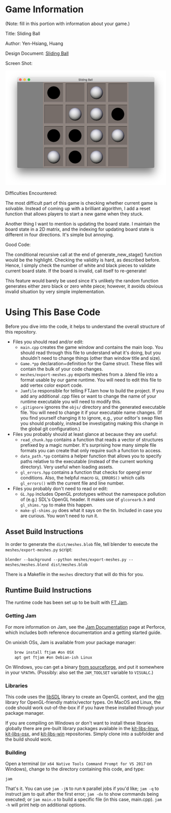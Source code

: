 # Game Information
(Note: fill in this portion with information about your game.)

Title: Sliding Ball

Author: Yen-Hsiang, Huang

Design Document: [Sliding Ball](http://graphics.cs.cmu.edu/courses/15-466-f18/game0-designs/guanghay/)

Screen Shot:

![Screen Shot](screenshot.png)

Difficulties Encountered:

The most difficult part of this game is checking whether current game is solvable. Instead of coming up with a brilliant algorithm, I add a reset function that allows players to start a new game when they stuck.

Another thing I want to mention is updating the board state. I maintain the board state in a 2D matrix, and the indexing for updating board state is different in four directions. It's simple but annoying.

Good Code:

The conditional recursive call at the end of generate_new_stage() function would be the highlight. Checking the validity is hard, as described before. Hence, I simply check the number of white and black pieces to validate current board state. If the board is invalid, call itself to re-generate!

This feature would barely be used since it's unlikely the random function generates either zero black or zero white piece; however, it avoids obvious invalid situation by very simple implementation.

# Using This Base Code

Before you dive into the code, it helps to understand the overall structure of this repository.
- Files you should read and/or edit:
    - ```main.cpp``` creates the game window and contains the main loop. You should read through this file to understand what it's doing, but you shouldn't need to change things (other than window title and size).
    - ```Game.*pp``` declaration+definition for the Game struct. These files will contain the bulk of your code changes.
    - ```meshes/export-meshes.py``` exports meshes from a .blend file into a format usable by our game runtime. You will need to edit this file to add vertex color export code.
    - ```Jamfile``` responsible for telling FTJam how to build the project. If you add any additional .cpp files or want to change the name of your runtime executable you will need to modify this.
    - ```.gitignore``` ignores the ```objs/``` directory and the generated executable file. You will need to change it if your executable name changes. (If you find yourself changing it to ignore, e.g., your editor's swap files you should probably, instead be investigating making this change in the global git configuration.)
- Files you probably should at least glance at because they are useful:
    - ```read_chunk.hpp``` contains a function that reads a vector of structures prefixed by a magic number. It's surprising how many simple file formats you can create that only require such a function to access.
    - ```data_path.*pp``` contains a helper function that allows you to specify paths relative to the executable (instead of the current working directory). Very useful when loading assets.
	- ```gl_errors.hpp``` contains a function that checks for opengl error conditions. Also, the helpful macro ```GL_ERRORS()``` which calls ```gl_errors()``` with the current file and line number.
- Files you probably don't need to read or edit:
    - ```GL.hpp``` includes OpenGL prototypes without the namespace pollution of (e.g.) SDL's OpenGL header. It makes use of ```glcorearb.h``` and ```gl_shims.*pp``` to make this happen.
    - ```make-gl-shims.py``` does what it says on the tin. Included in case you are curious. You won't need to run it.

## Asset Build Instructions

In order to generate the ```dist/meshes.blob``` file, tell blender to execute the ```meshes/export-meshes.py``` script:

```
blender --background --python meshes/export-meshes.py -- meshes/meshes.blend dist/meshes.blob
```

There is a Makefile in the ```meshes``` directory that will do this for you.

## Runtime Build Instructions

The runtime code has been set up to be built with [FT Jam](https://www.freetype.org/jam/).

### Getting Jam

For more information on Jam, see the [Jam Documentation](https://www.perforce.com/documentation/jam-documentation) page at Perforce, which includes both reference documentation and a getting started guide.

On unixish OSs, Jam is available from your package manager:
```
	brew install ftjam #on OSX
	apt get ftjam #on Debian-ish Linux
```

On Windows, you can get a binary [from sourceforge](https://sourceforge.net/projects/freetype/files/ftjam/2.5.2/ftjam-2.5.2-win32.zip/download),
and put it somewhere in your `%PATH%`.
(Possibly: also set the `JAM_TOOLSET` variable to `VISUALC`.)

### Libraries

This code uses the [libSDL](https://www.libsdl.org/) library to create an OpenGL context, and the [glm](https://glm.g-truc.net) library for OpenGL-friendly matrix/vector types.
On MacOS and Linux, the code should work out-of-the-box if if you have these installed through your package manager.

If you are compiling on Windows or don't want to install these libraries globally there are pre-built library packages available in the
[kit-libs-linux](https://github.com/ixchow/kit-libs-linux),
[kit-libs-osx](https://github.com/ixchow/kit-libs-osx),
and [kit-libs-win](https://github.com/ixchow/kit-libs-win) repositories.
Simply clone into a subfolder and the build should work.

### Building

Open a terminal (or ```x64 Native Tools Command Prompt for VS 2017``` on Windows), change to the directory containing this code, and type:

```
jam
```

That's it. You can use ```jam -jN``` to run ```N``` parallel jobs if you'd like; ```jam -q``` to instruct jam to quit after the first error; ```jam -dx``` to show commands being executed; or ```jam main.o``` to build a specific file (in this case, main.cpp).  ```jam -h``` will print help on additional options.
